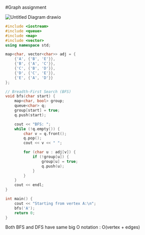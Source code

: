 #Graph assignment

![Untitled Diagram drawio](https://github.com/user-attachments/assets/e7d312f5-edc3-4307-a45f-54eec612a24f)


```cpp
#include <iostream>
#include <queue>
#include <map>
#include <vector>
using namespace std;

map<char, vector<char>> adj = {
    {'A', {'B', 'E'}},
    {'B', {'A', 'C'}},
    {'C', {'B', 'D'}},
    {'D', {'C', 'E'}},
    {'E', {'A', 'D'}}
};

// Breadth-First Search (BFS)
void bfs(char start) {
    map<char, bool> group;
    queue<char> q;
    group[start] = true;
    q.push(start);

    cout << "BFS: ";
    while (!q.empty()) {
        char v = q.front();
        q.pop();
        cout << v << " ";

        for (char u : adj[v]) {
            if (!group[u]) {
                group[u] = true;
                q.push(u);
            }
        }
    }
    cout << endl;
}

int main() {
    cout << "Starting from vertex A:\n";
    bfs('A'); 
    return 0;
}
```

Both BFS and DFS have same big O notation : O(vertex + edges) 
